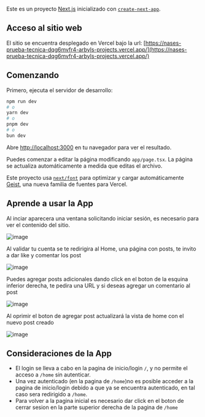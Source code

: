 Este es un proyecto [Next.js](https://nextjs.org) inicializado con [`create-next-app`](https://nextjs.org/docs/app/api-reference/cli/create-next-app).

## Acceso al sitio web

El sitio se encuentra desplegado en Vercel bajo la url: 
[https://nases-prueba-tecnica-dqg6mvfr4-arbyls-projects.vercel.app/](https://nases-prueba-tecnica-dqg6mvfr4-arbyls-projects.vercel.app/)


## Comenzando

Primero, ejecuta el servidor de desarrollo:

```bash
npm run dev
# o
yarn dev
# o
pnpm dev
# o
bun dev
```

Abre [http://localhost:3000](http://localhost:3000) en tu navegador para ver el resultado.

Puedes comenzar a editar la página modificando `app/page.tsx`. La página se actualiza automáticamente a medida que editas el archivo.

Este proyecto usa [`next/font`](https://nextjs.org/docs/app/building-your-application/optimizing/fonts) para optimizar y cargar automáticamente [Geist](https://vercel.com/font), una nueva familia de fuentes para Vercel.

## Aprende a usar la App
Al inciar aparecera una ventana solicitando iniciar sesión, es necesario para ver el contenido del sitio.

![image](https://github.com/user-attachments/assets/11eea666-ec8b-4667-bd20-251b99417d51)



Al validar tu cuenta se te redirigira al Home, una página con posts, te invito a dar like y comentar los post

![image](https://github.com/user-attachments/assets/127eb662-d53d-4530-b065-9057a85c1c23)


Puedes agregar posts adicionales dando click en el boton de la esquina inferior derecha, te pedira una URL y si deseas agregar un comentario al post 

![image](https://github.com/user-attachments/assets/fe4eb2c7-714f-43b0-bc0b-ea8ea7f64af4)


Al oprimir el boton de agregar post actualizará la vista de home con el nuevo post creado

![image](https://github.com/user-attachments/assets/b56f09bc-a4b1-40ab-abe1-6ad0d09aa1ee)


## Consideraciones de la App
- El login se lleva a cabo en la pagina de inicio/login `/`, y no permite el acceso a `/home` sin autenticar.
- Una vez autenticado (en la pagina de `/home`)no es posible acceder a la pagina de inicio/login debido a que ya se encuentra autenticado, en tal caso sera redirigido a `/home`.
- Para volver a la pagina inicial es necesario dar click en el boton de cerrar sesion en la parte superior derecha de la pagina de `/home` 

